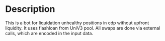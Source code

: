 # Description
This is a bot for liquidation unhealthy positions in cdp without upfront liquidity.
It uses flashloan from UniV3 pool.
All swaps are done via external calls, which are encoded in the input data.
